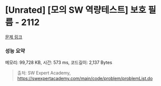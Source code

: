 # [Unrated] [모의 SW 역량테스트] 보호 필름 - 2112 

[문제 링크](https://swexpertacademy.com/main/code/problem/problemDetail.do?contestProbId=AV5V1SYKAaUDFAWu) 

### 성능 요약

메모리: 99,728 KB, 시간: 573 ms, 코드길이: 2,137 Bytes



> 출처: SW Expert Academy, https://swexpertacademy.com/main/code/problem/problemList.do